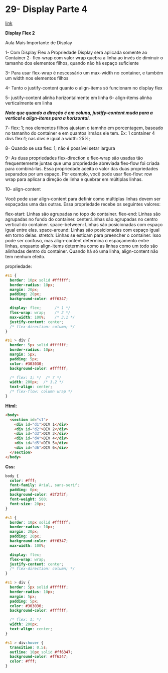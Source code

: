 # 29- Display Parte 4

[link](http://cfbcursos.com.br/css3-262728-e-29-display/)

**Display Flex 2**

Aula Mais Importante de Display

1- Com Display Flex a Propriedade Display será aplicada somente ao Container
2- flex-wrap com valor wrap quebra a linha ao invés de diminuir o tamanho dos elementos filhos, quando não há espaço suficiente

3- Para usar flex-wrap é nescessário um max-width no container, e também um width nos elementos filhos

4- Tanto o justify-content quanto o align-items só funcionam no display flex

5- justify-content alinha horizontalmente em linha
6- align-items alinha verticalmente em linha


**_Note que quando a direção é em coluna, justify-content muda para a vertical e align-items para a horizontal._**


7- flex: 1; nos elementos filhos ajustam o tamnho em porcentagem, baseado no tamanho do container e em quantos irmãos ele tem. Ex: 1 container 4 divs flex:1; nas divs é igual a width: 25%;

8- Quando se usa flex: 1; não é possível setar largura

9- As duas propriedades flex-direction e flex-wrap são usadas tão frequentemente juntas que uma propriedade abreviada flex-flow foi criada para combiná-las.
Essa propriedade aceita o valor das duas propriedades separados por um espaço.
Por examplo, você pode usar flex-flow: row wrap para aplicar a direção de linha e quebrar em múltiplas linhas.

10- align-content

Você pode usar align-content para definir como múltiplas linhas devem ser espaçadas uma das outras. Essa propriedade recebe os seguintes valores:

flex-start: Linhas são agrupadas no topo do container.
flex-end: Linhas são agrupadas no fundo do container.
center:Linhas são agrupadas no centro vertical do container.
space-between: Linhas são posicionadas com espaço igual entre elas.
space-around: Linhas são posicionadas com espaço igual em torno delas.
stretch: Linhas se esticam para preencher o container.
Isso pode ser confuso, mas align-content determina o espaçamento entre linhas, enquanto align-items determina como as linhas como um todo são alinhadas dentro do container. Quando há só uma linha, align-content não tem nenhum efeito.

propriedade:

```css
#s1 {
  border: 10px solid #ffffff;
  border-radius: 10px;
  margin: 20px;
  padding: 20px;
  background-color: #ff6347;

  display: flex;      /* 1 */
  flex-wrap: wrap;    /* 2 */
  max-width: 100%;    /* 3.1 */
  justify-content: center;
  /* flex-direction: column; */
}

#s1 > div {
  border: 5px solid #ffffff;
  border-radius: 10px;
  margin: 5px;
  padding: 5px;
  color: #303030;
  background-color: #ffffff;

  /* flex: 1; */  /* 7 */
  width: 200px;  /* 3.2 */
  text-align: center;
  /* flex-flow: column wrap */
}

```

**Html:**

```html
<body>
  <section id="s1">
    <div id="d1">DIV 1</div>
    <div id="d2">DIV 2</div>
    <div id="d3">DIV 3</div>
    <div id="d4">DIV 4</div>
    <div id="d5">DIV 5</div>
    <div id="d6">DIV 6</div>
  </section>
</body>
```

**Css:**

```css
body {
  color: #fff;
  font-family: Arial, sans-serif;
  padding: 0px;
  background-color: #2f2f2f;
  font-weight: 500;
  font-size: 20px;
}

#s1 {
  border: 10px solid #ffffff;
  border-radius: 10px;
  margin: 20px;
  padding: 20px;
  background-color: #ff6347;
  max-width: 100%;

  display: flex;
  flex-wrap: wrap;
  justify-content: center;
  /* flex-direction: column; */
}

#s1 > div {
  border: 5px solid #ffffff;
  border-radius: 10px;
  margin: 5px;
  padding: 5px;
  color: #303030;
  background-color: #ffffff;

  /* flex: 1; */
  width: 200px;
  text-align: center;
}

#s1 > div:hover {
  transition: 0.5s;
  outline: 10px solid #ff6347;
  background-color: #ff6347;
  color: #fff;
}
```
